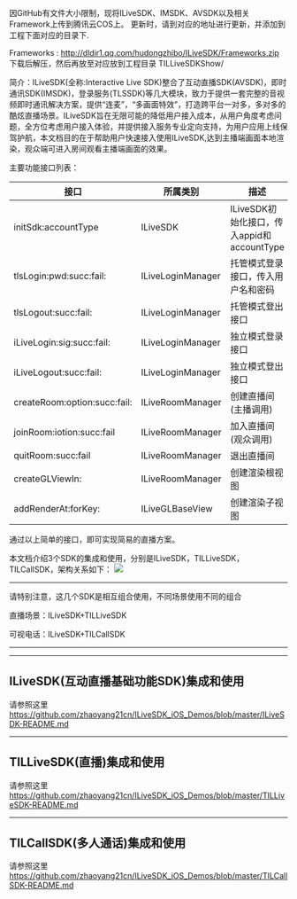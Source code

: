 ﻿
 因GitHub有文件大小限制，现将ILiveSDK、IMSDK、AVSDK以及相关Framework上传到腾讯云COS上。 更新时，请到对应的地址进行更新，并添加到工程下面对应的目录下.

Frameworks : http://dldir1.qq.com/hudongzhibo/ILiveSDK/Frameworks.zip 下载后解压，然后再放至对应放到工程目录 TILLiveSDKShow/

简介：ILiveSDK(全称:Interactive Live SDK)整合了互动直播SDK(AVSDK)，即时通讯SDK(IMSDK)，登录服务(TLSSDK)等几大模块，致力于提供一套完整的音视频即时通讯解决方案，提供“连麦”，“多画面特效”，打造跨平台一对多，多对多的酷炫直播场景。ILiveSDK旨在无限可能的降低用户接入成本，从用户角度考虑问题，全方位考虑用户接入体验，并提供接入服务专业定向支持，为用户应用上线保驾护航，本文档目的在于帮助用户快速接入使用ILiveSDK,达到主播端画面本地渲染，观众端可进入房间观看主播端画面的效果。

主要功能接口列表：

接口|所属类别|描述
---|---|---
initSdk:accountType|ILiveSDK|ILiveSDK初始化接口，传入appid和accountType
tlsLogin:pwd:succ:fail:|ILiveLoginManager|托管模式登录接口，传入用户名和密码
tlsLogout:succ:fail:|ILiveLoginManager	|托管模式登出接口
iLiveLogin:sig:succ:fail:|ILiveLoginManager|独立模式登录接口
iLiveLogout:succ:fail:|ILiveLoginManager|独立模式登出接口
createRoom:option:succ:fail:|ILiveRoomManager|创建直播间(主播调用)
joinRoom:iotion:succ:fail|ILiveRoomManager|加入直播间(观众调用)
quitRoom:succ:fail|ILiveRoomManager|退出直播间
createGLViewIn:|ILiveRoomManager|创建渲染根视图
addRenderAt:forKey:|ILiveGLBaseView	|创建渲染子视图

通过以上简单的接口，即可实现简易的直播方案。

本文档介绍3个SDK的集成和使用，分别是ILiveSDK，TILLiveSDK，TILCallSDK，架构关系如下：
![](http://img.blog.csdn.net/20161104170912962)

----------

请特别注意，这几个SDK是相互组合使用，不同场景使用不同的组合

直播场景：ILiveSDK+TILLiveSDK

可视电话：ILiveSDK+TILCallSDK

----------



------
ILiveSDK(互动直播基础功能SDK)集成和使用
------

请参照这里 https://github.com/zhaoyang21cn/ILiveSDK_iOS_Demos/blob/master/ILiveSDK-README.md

------
TILLiveSDK(直播)集成和使用
------

请参照这里 https://github.com/zhaoyang21cn/ILiveSDK_iOS_Demos/blob/master/TILLiveSDK-README.md

------
TILCallSDK(多人通话)集成和使用
-------

请参照这里 https://github.com/zhaoyang21cn/ILiveSDK_iOS_Demos/blob/master/TILCallSDK-README.md
